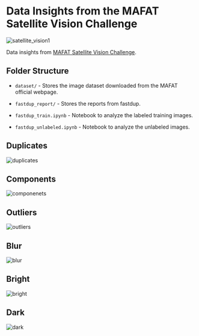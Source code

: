 # Data Insights from the MAFAT Satellite Vision Challenge

![satellite_vision1](https://user-images.githubusercontent.com/6821286/223389185-62d25fc9-767f-4cc7-8caf-c2e50b12883e.png)

Data insights from [MAFAT Satellite Vision Challenge](https://codalab.lisn.upsaclay.fr/competitions/9603).

## Folder Structure


+ `dataset/` - Stores the image dataset downloaded from the MAFAT official webpage.

+ `fastdup_report/` - Stores the reports from fastdup.

+ `fastdup_train.ipynb` - Notebook to analyze the labeled training images.

+ `fastdup_unlabeled.ipynb` - Notebook to analyze the unlabeled images.

## Duplicates
![duplicates](./img/duplicates.png)

## Components
![componenets](./img/components.png)

## Outliers
![outliers](./img/outliers.png)

## Blur
![blur](./img/blur.png)

## Bright
![bright](./img/bright.png)

## Dark
![dark](./img/dark.png)




